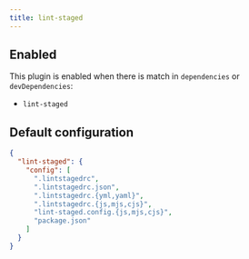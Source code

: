 ```yaml
---
title: lint-staged
---
```


## Enabled

This plugin is enabled when there is match in `dependencies` or
`devDependencies`:

- `lint-staged`

## Default configuration

```json title="knip.json"
{
  "lint-staged": {
    "config": [
      ".lintstagedrc",
      ".lintstagedrc.json",
      ".lintstagedrc.{yml,yaml}",
      ".lintstagedrc.{js,mjs,cjs}",
      "lint-staged.config.{js,mjs,cjs}",
      "package.json"
    ]
  }
}
```
